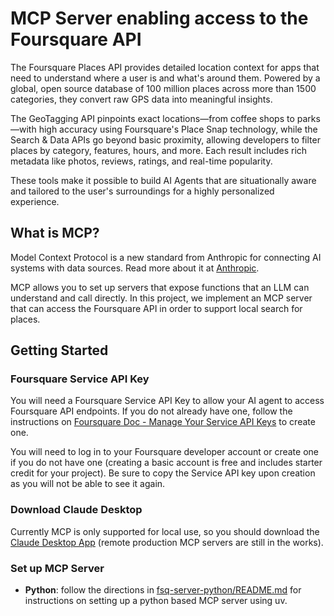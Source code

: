 # MCP Server enabling access to the Foursquare API

The Foursquare Places API provides detailed location context for apps that need to understand
where a user is and what's around them. Powered by a global, open source database of 100
million places across more than 1500 categories, they convert raw GPS data into meaningful insights.

The GeoTagging API pinpoints exact locations—from coffee shops to parks—with high accuracy
using Foursquare's Place Snap technology, while the Search & Data APIs go beyond basic proximity, 
allowing developers to filter places by category, features, hours, and more. Each result includes 
rich metadata like photos, reviews, ratings, and real-time popularity.

These tools make it possible to build AI Agents that are situationally aware and tailored to 
the user's surroundings for a highly personalized experience.

## What is MCP?

Model Context Protocol is a new standard from Anthropic for connecting AI systems with data sources. 
Read more about it at [Anthropic](https://www.anthropic.com/news/model-context-protocol).

MCP allows you to set up servers that expose functions that an LLM can understand and call directly. 
In this project, we implement an MCP server that can access the Foursquare API in order to support 
local search for places.

## Getting Started

### Foursquare Service API Key

You will need a Foursquare Service API Key to allow your AI agent to access Foursquare API endpoints. 
If you do not already have one, follow the instructions on 
[Foursquare Doc - Manage Your Service API Keys](https://docs.foursquare.com/developer/docs/manage-service-api-keys) 
to create one. 

You will need to log in to your Foursquare developer account or create one if you do not have one 
(creating a basic account is free and includes starter credit for your project). Be sure to copy the 
Service API key upon creation as you will not be able to see it again.

### Download Claude Desktop

Currently MCP is only supported for local use, so you should download the 
[Claude Desktop App](https://claude.ai/download) (remote production MCP servers are still in the works).

### Set up MCP Server

* **Python**: follow the directions in [fsq-server-python/README.md](fsq-server-python/README.md) for instructions on setting up a python based MCP server using uv.
